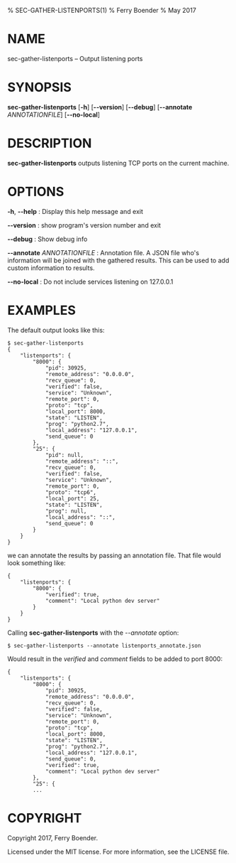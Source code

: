 % SEC-GATHER-LISTENPORTS(1)
% Ferry Boender
% May 2017

# NAME

sec-gather-listenports – Output listening ports

# SYNOPSIS

 **sec-gather-listenports** [**-h**] [**--version**] [**--debug**] [**--annotate** *ANNOTATIONFILE*] [**--no-local**]

# DESCRIPTION

**sec-gather-listenports** outputs listening TCP ports on the current machine.

# OPTIONS

**-h**, **--help**
:   Display this help message and exit

**--version**
:   show program's version number and exit

**--debug**
:   Show debug info

**--annotate** *ANNOTATIONFILE*
:   Annotation file. A JSON file who's information will be joined with the gathered results. This can be used to add custom information to results.

**--no-local**
:   Do not include services listening on 127.0.0.1

# EXAMPLES

The default output looks like this:

    $ sec-gather-listenports
    {
        "listenports": {
            "8000": {
                "pid": 30925, 
                "remote_address": "0.0.0.0", 
                "recv_queue": 0, 
                "verified": false, 
                "service": "Unknown", 
                "remote_port": 0, 
                "proto": "tcp", 
                "local_port": 8000, 
                "state": "LISTEN", 
                "prog": "python2.7", 
                "local_address": "127.0.0.1", 
                "send_queue": 0
            }, 
            "25": {
                "pid": null, 
                "remote_address": "::", 
                "recv_queue": 0, 
                "verified": false, 
                "service": "Unknown", 
                "remote_port": 0, 
                "proto": "tcp6", 
                "local_port": 25, 
                "state": "LISTEN", 
                "prog": null, 
                "local_address": "::", 
                "send_queue": 0
            }
        }
    }

we can annotate the results by passing an annotation file. That file would
look something like:

    {
        "listenports": {
            "8000": {
                "verified": true,
                "comment": "Local python dev server"
            }
        }
    }

Calling **sec-gather-listenports** with the *--annotate* option:

    $ sec-gather-listenports --annotate listenports_annotate.json

Would result in the *verified* and *comment* fields to be added to port 8000:

    {
        "listenports": {
            "8000": {
                "pid": 30925, 
                "remote_address": "0.0.0.0", 
                "recv_queue": 0, 
                "verified": false, 
                "service": "Unknown", 
                "remote_port": 0, 
                "proto": "tcp", 
                "local_port": 8000, 
                "state": "LISTEN", 
                "prog": "python2.7", 
                "local_address": "127.0.0.1", 
                "send_queue": 0,
                "verified": true,
                "comment": "Local python dev server"
            }, 
            "25": {
            ...

# COPYRIGHT

Copyright 2017, Ferry Boender.

Licensed under the MIT license. For more information, see the LICENSE file.
